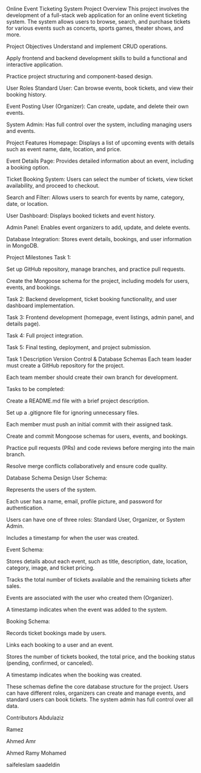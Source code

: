 
Online Event Ticketing System
Project Overview
This project involves the development of a full-stack web application for an online event ticketing system. The system allows users to browse, search, and purchase tickets for various events such as concerts, sports games, theater shows, and more.

Project Objectives
Understand and implement CRUD operations.

Apply frontend and backend development skills to build a functional and interactive application.

Practice project structuring and component-based design.

User Roles
Standard User: Can browse events, book tickets, and view their booking history.

Event Posting User (Organizer): Can create, update, and delete their own events.

System Admin: Has full control over the system, including managing users and events.

Project Features
Homepage: Displays a list of upcoming events with details such as event name, date, location, and price.

Event Details Page: Provides detailed information about an event, including a booking option.

Ticket Booking System: Users can select the number of tickets, view ticket availability, and proceed to checkout.

Search and Filter: Allows users to search for events by name, category, date, or location.

User Dashboard: Displays booked tickets and event history.

Admin Panel: Enables event organizers to add, update, and delete events.

Database Integration: Stores event details, bookings, and user information in MongoDB.

Project Milestones
Task 1:

Set up GitHub repository, manage branches, and practice pull requests.

Create the Mongoose schema for the project, including models for users, events, and bookings.

Task 2: Backend development, ticket booking functionality, and user dashboard implementation.

Task 3: Frontend development (homepage, event listings, admin panel, and details page).

Task 4: Full project integration.

Task 5: Final testing, deployment, and project submission.

Task 1 Description
Version Control & Database Schemas
Each team leader must create a GitHub repository for the project.

Each team member should create their own branch for development.

Tasks to be completed:

Create a README.md file with a brief project description.

Set up a .gitignore file for ignoring unnecessary files.

Each member must push an initial commit with their assigned task.

Create and commit Mongoose schemas for users, events, and bookings.

Practice pull requests (PRs) and code reviews before merging into the main branch.

Resolve merge conflicts collaboratively and ensure code quality.

Database Schema Design
User Schema:

Represents the users of the system.

Each user has a name, email, profile picture, and password for authentication.

Users can have one of three roles: Standard User, Organizer, or System Admin.

Includes a timestamp for when the user was created.

Event Schema:

Stores details about each event, such as title, description, date, location, category, image, and ticket pricing.

Tracks the total number of tickets available and the remaining tickets after sales.

Events are associated with the user who created them (Organizer).

A timestamp indicates when the event was added to the system.

Booking Schema:

Records ticket bookings made by users.

Links each booking to a user and an event.

Stores the number of tickets booked, the total price, and the booking status (pending, confirmed, or canceled).

A timestamp indicates when the booking was created.

These schemas define the core database structure for the project. Users can have different roles, organizers can create and manage events, and standard users can book tickets. The system admin has full control over all data.

Contributors
Abdulaziz 

Ramez

Ahmed Amr

Ahmed Ramy Mohamed

saifeleslam saadeldin
